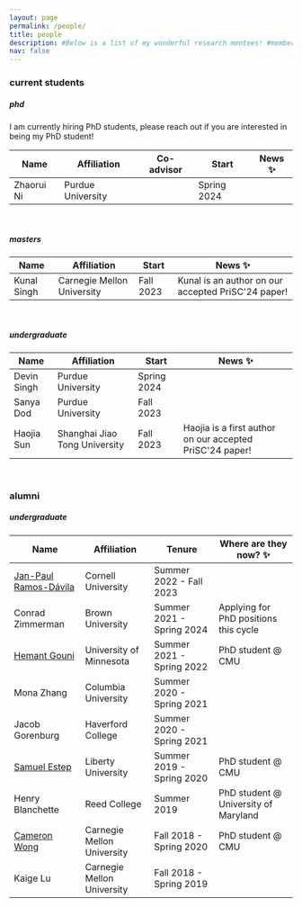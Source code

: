 ```yaml
---
layout: page
permalink: /people/
title: people
description: #Below is a list of my wonderful research mentees! #members of the lab or group
nav: false
---
```


### current students

##### phd
I am currently hiring PhD students, please reach out if you are interested in being my PhD student!

| Name                 | Affiliation                   | Co-advisor      | Start       | News :sparkles:      |
| -----------          | -----------                   | ---------       | ----------  | ----------           |
| Zhaorui Ni           | Purdue University             |                 | Spring 2024 |                      |

<br>

##### masters

| Name                 | Affiliation                   | Start       | News :sparkles:      |
| -----------          | -----------                   | ----------  | ---------- |
| Kunal Singh          | Carnegie Mellon University    | Fall 2023   | Kunal is an author on our accepted PriSC'24 paper! |

<br>

##### undergraduate

| Name                 | Affiliation                   | Start       | News :sparkles:       |
| -----------          | -----------                   | ----------  | ---------- |
| Devin Singh          | Purdue University             | Spring 2024 |            |
| Sanya Dod            | Purdue University             | Fall 2023   |            |
| Haojia Sun           | Shanghai Jiao Tong University | Fall 2023   | Haojia is a first author on our accepted PriSC'24 paper! |

<br>

### alumni

##### undergraduate

| Name                                        | Affiliation                   | Tenure                     | Where are they now? :sparkles:      |
| -----------                                 | -----------                   | ----------                 | ---------- |
| [Jan-Paul Ramos-Dávila](https://jpramos.me/)| Cornell University            | Summer 2022 - Fall 2023    |  |
| Conrad Zimmerman                            | Brown University              | Summer 2021 - Spring 2024  | Applying for PhD positions this cycle |
| [Hemant Gouni](https://hgouni.com/)         | University of Minnesota       | Summer 2021 - Spring 2022  | PhD student @ CMU      |
| Mona Zhang                                  | Columbia University           | Summer 2020 - Spring 2021  |  |
| Jacob Gorenburg                             | Haverford College             | Summer 2020 - Spring 2021  |  |
| [Samuel Estep](https://samestep.com/)       | Liberty University            | Summer 2019 - Spring 2020  | PhD student @ CMU |
| Henry Blanchette                            | Reed College                  | Summer 2019                | PhD student @ University of Maryland |
| [Cameron Wong](https://camdar.io/)          | Carnegie Mellon University    | Fall 2018 - Spring 2020    | PhD student @ CMU |
| Kaige Lu                                    | Carnegie Mellon University    | Fall 2018 - Spring 2019    |  |